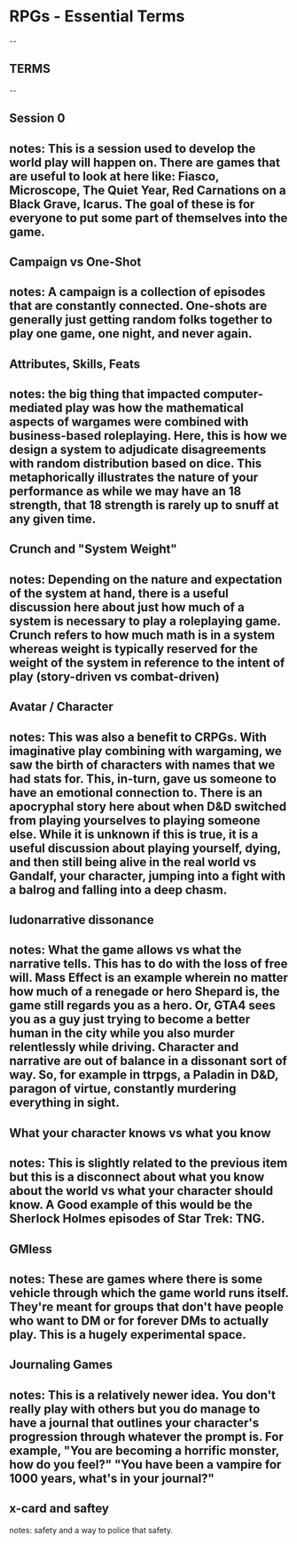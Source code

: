 # RPGs - Essential Terms
--
## TERMS
--
## Session 0
notes: This is a session used to develop the world play will happen on. There are games that are useful to look at here like: Fiasco, Microscope, The Quiet Year, Red Carnations on a Black Grave, Icarus. The goal of these is for everyone to put some part of themselves into the game.
--
## Campaign vs One-Shot
notes: A campaign is a collection of episodes that are constantly connected. One-shots are generally just getting random folks together to play one game, one night, and never again.
--
## Attributes, Skills, Feats
notes: the big thing that impacted computer-mediated play was how the mathematical aspects of wargames were combined with business-based roleplaying. Here, this is how we design a system to adjudicate disagreements with random distribution based on dice. This metaphorically illustrates the nature of your performance as while we may have an 18 strength, that 18 strength is rarely up to snuff at any given time. 
--
## Crunch and "System Weight"
notes: Depending on the nature and expectation of the system at hand, there is a useful discussion here about just how much of a system is necessary to play a roleplaying game. Crunch refers to how much math is in a system whereas weight is typically reserved for the weight of the system in reference to the intent of play (story-driven vs combat-driven)
--
## Avatar / Character
notes: This was also a benefit to CRPGs. With imaginative play combining with wargaming, we saw the birth of characters with names that we had stats for. This, in-turn, gave us someone to have an emotional connection to. There is an apocryphal story here about when D&D switched from playing yourselves to playing someone else. While it is unknown if this is true, it is a useful discussion about playing yourself, dying, and then still being alive in the real world vs Gandalf, your character, jumping into a fight with a balrog and falling into a deep chasm. 
--
## ludonarrative dissonance
notes: What the game allows vs what the narrative tells. This has to do with the loss of free will. Mass Effect is an example wherein no matter how much of a renegade or hero Shepard is, the game still regards you as a hero. Or, GTA4 sees you as a guy just trying to become a better human in the city while you also murder relentlessly while driving. Character and narrative are out of balance in a dissonant sort of way. So, for example in ttrpgs, a Paladin in D&D, paragon of virtue, constantly murdering everything in sight. 
--
## What your character knows vs what you know
notes: This is slightly related to the previous item but this is a disconnect about what you know about the world vs what your character should know.  A Good example of this would be the Sherlock Holmes episodes of Star Trek: TNG. 
--
## GMless
notes: These are games where there is some vehicle through which the game world runs itself. They're meant for groups that don't have people who want to DM or for forever DMs to actually play. This is a hugely experimental space. 
--
## Journaling Games
notes: This is a relatively newer idea. You don't really play with others but you do manage to have a journal that outlines your character's progression through whatever the prompt is. For example, "You are becoming a horrific monster, how do you feel?" "You have been a vampire for 1000 years, what's in your journal?"
--
## x-card and saftey
notes: safety and a way to police that safety. 